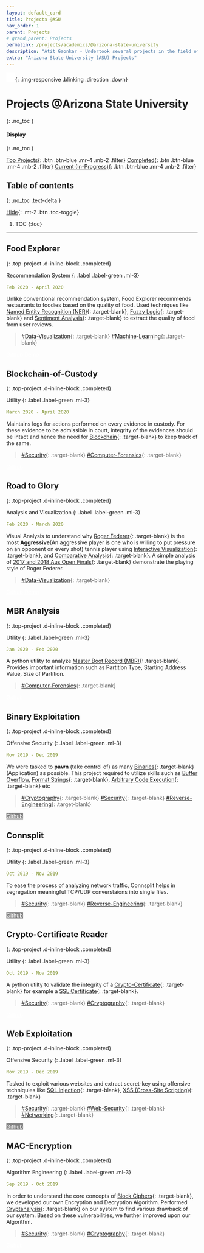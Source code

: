 ```yaml
---
layout: default_card
title: Projects @ASU
nav_order: 1
parent: Projects
# grand_parent: Projects
permalink: /projects/academics/@arizona-state-university
description: "Atit Gaonkar - Undertook several projects in the field of Software Security, Computer and Network Forensics, Data Visualization and Number Theory"
extra: "Arizona State University (ASU) Projects"
---
```


<style>
  .hidden{
    color: white;
    user-select: none;
  }
  .down {
  position: fixed;
  bottom: 20px;
  right: 30px;
  z-index: 99;
  font-size: 18px;
  border: none;
  outline: none;
  padding: 10px;
  border-radius: 25px;
  background-image: linear-gradient(#4593fb, #227efa);
  background-color: #227efa;
  opacity: 0.75;
}
.direction{
  opacity: 0.5;
}
.down:hover {
  animation: none;
  /* opacity: 0.75; */
  box-shadow:
  0 2.8px 2.2px rgba(0, 0, 0, 0.034),
  0 6.7px 5.3px rgba(0, 0, 0, 0.048),
  0 12.5px 10px rgba(0, 0, 0, 0.06),
  0 22.3px 17.9px rgba(0, 0, 0, 0.072),
  0 41.8px 33.4px rgba(0, 0, 0, 0.086),
  0 100px 80px rgba(0, 0, 0, 0.12);
}
.blinking {
  animation: blinkingText 1.0s infinite;
  cursor: pointer;
}
.no-blinking {
  animation: none;
  cursor: pointer;
}
@keyframes blinkingText {
  0% {
    opacity: 0.35;
  }
  25% {
    opacity: 0.5;
  }
  50% {
    opacity: 0.70;
  }
  75% {
    opacity: 0.5;
  }
  100% {
    opacity: 0.35;
  }
}
a img
{
  border: 0 none;
}
.image-link
{
  text-decoration: none;
}

.horizontal-rule{
    border-top: 1px solid #DDD;
}

.last-item{
  -webkit-mask-image: -webkit-gradient(linear, left top, left bottom, from(rgba(0,0,0,0.5)), to(rgba(0,0,0,0))) !important;
}

</style>


![Direction](../../assets/images/arrow-down.png){: .img-responsive .blinking .direction .down}


# Projects @Arizona State University
{: .no_toc }

#### Display
{: .no_toc }

[Top Projects](#filter){: .btn .btn-blue .mr-4 .mb-2 .filter} [Completed](#filter){: .btn .btn-blue .mr-4 .mb-2 .filter} [Current (In-Progress)](#filter){: .btn .btn-blue .mr-4 .mb-2 .filter}


## Table of contents
{: .no_toc .text-delta }

[Hide](#){: .mt-2 .btn .toc-toggle}

1. TOC
{:toc}

---



## Food Explorer
{: .top-project .d-inline-block .completed}

Recommendation System
{: .label .label-green .ml-3}

<!-- In-Progress
{: .label .label-yellow .ml-3} -->

```yaml
Feb 2020 - April 2020
```

Unlike conventional recommendation system, Food Explorer recommends restaurants to foodies based on the quality of food. Used techniques like [Named Entity Recognition (NER)](https://en.wikipedia.org/wiki/Named-entity_recognition){: .target-blank}, [Fuzzy Logic](https://en.wikipedia.org/wiki/Fuzzy_logic){: .target-blank} and [Sentiment Analysis](https://en.wikipedia.org/wiki/Sentiment_analysis){: .target-blank} to extract the quality of food from user reviews.

<!-- [![Food-Explorer][food-explorer-img]{: .img-responsive .noDecoration .logo .logo-link height="auto" width="150px"}][food-explorer-link]

[food-explorer-img]:  ../../assets/images/food-explorer.png
[food-explorer-link]:  https://asgaonkar.github.io/The-Hungry-Customer/ "Redirect to Food Explorer"  -->

> [#Data-Visualization](javascript:void(0)){: .target-blank} [#Machine-Learning](javascript:void(0)){: .target-blank}

<a href="https://github.com/asgaonkar/The-Hungry-Customer" class="btn btn-purple mr-2" target="blank" style="color:white">Github</a>
<a href="https://asgaonkar.github.io/The-Hungry-Customer/" class="btn btn-green mr-2" target="blank" style="color:white;">Demo</a>




## Blockchain-of-Custody 
{: .top-project .d-inline-block .completed}

Utility
{: .label .label-green .ml-3}

<!-- In-Progress
{: .label .label-yellow .ml-3} -->

```yaml
March 2020 - April 2020
```

Maintains logs for actions performed on every evidence in custody. For these evidence to be admissible in court, integrity of the evidences should be intact and hence the need for [Blockchain](https://en.wikipedia.org/wiki/Blockchain){: .target-blank} to keep track of the same.

> [#Security](javascript:void(0)){: .target-blank} [#Computer-Forensics](javascript:void(0)){: .target-blank}

<a href="https://github.com/asgaonkar/Blockchain-of-Custody" class="btn btn-purple mr-2" style="color:white">Github</a>
<!-- [Github](){: .btn .btn-purple .disabled} -->




## Road to Glory
{: .top-project .d-inline-block .completed}

Analysis and Visualization
{: .label .label-green .ml-3}

<!-- In-Progress
{: .label .label-yellow .ml-3} -->

```yaml
Feb 2020 - March 2020
```

Visual Analysis to understand why [Roger Federer](https://en.wikipedia.org/wiki/Roger_Federer){: .target-blank} is the most **Aggressive**(An aggressive player is one who is willing to put pressure on an opponent on every shot) tennis player using [Interactive Visualization](https://en.wikipedia.org/wiki/Interactive_visualization){: .target-blank}, and [Comparative Analysis](javascript:void(0)){: .target-blank}. A simple analysis of [2017 and 2018 Aus Open Finals](../../assets/images/Roger-Federer.jpg){: .target-blank} demonstrate the playing style of Roger Federer.

> [#Data-Visualization](javascript:void(0)){: .target-blank}

<a href="https://github.com/asgaonkar/Road-to-Glory" target='blank' class="btn btn-purple mr-2" style="color:white">Github</a>
<a href="https://asgaonkar.github.io/Road-to-Glory/" target='blank' class="btn btn-green" style="color:white;">Demo</a>


<!-- [Github](https://github.com/asgaonkar/Road-to-Glory){: .btn .btn-purple .mr-2} -->
<!-- [Demo](https://asgaonkar.github.io/Road-to-Glory/){: .btn .btn-green} -->


## MBR Analysis
{: .top-project .d-inline-block .completed}

Utility
{: .label .label-green .ml-3}

<!-- In-Progress
{: .label .label-yellow .ml-3} -->

```yaml
Jan 2020 - Feb 2020
```

A python utility to analyze [Master Boot Record (MBR)](https://en.wikipedia.org/wiki/Master_boot_record){: .target-blank}. Provides important information such as Partition Type, Starting Address Value, Size of Partition.

> [#Computer-Forensics](javascript:void(0)){: .target-blank}

<a href="https://github.com/asgaonkar/Read-MBR" class="btn btn-purple mr-2" style="color:white">Github</a>
<!-- [Github](https://github.com/asgaonkar/Read-MBR){: .btn .btn-purple } -->



## Binary Exploitation 
{: .top-project .d-inline-block .completed}

Offensive Security
{: .label .label-green .ml-3}

<!-- In-Progress
{: .label .label-yellow .ml-3} -->

```yaml
Nov 2019 - Dec 2019
```

We were tasked to **pawn** (take control of) as many [Binaries](https://en.wikipedia.org/wiki/Binary_file){: .target-blank} (Application) as possible. This project required to utilize skills such as [Buffer Overflow](https://owasp.org/www-community/vulnerabilities/Buffer_Overflow), [Format Strings](https://owasp.org/www-community/attacks/Format_string_attack){: .target-blank}, [Arbitrary Code Execution](https://owasp.org/www-community/attacks/Code_Injection){: .target-blank} etc

> [#Cryptography](javascript:void(0)){: .target-blank} [#Security](javascript:void(0)){: .target-blank} [#Reverse-Engineering](javascript:void(0)){: .target-blank}


<a href="javascript:void(0)" class="btn mr-2" style="color:white; background-color: gray; cursor: no-drop !important" disabled>Github</a>
<!-- [Github](https://github.com/asgaonkar/MAC-Encryption){: .btn .btn-purple } -->


## Connsplit 
{: .top-project .d-inline-block .completed}

Utility
{: .label .label-green .ml-3}

<!-- In-Progress
{: .label .label-yellow .ml-3} -->

```yaml
Oct 2019 - Nov 2019
```

To ease the process of analyzing network traffic, Connsplit helps in segregation meaningful TCP/UDP converstaions into single files.

> [#Security](javascript:void(0)){: .target-blank} [#Reverse-Engineering](javascript:void(0)){: .target-blank}


<a href="javascript:void(0)" class="btn mr-2" style="color:white; background-color: gray; cursor: no-drop !important" disabled>Github</a>
<!-- [Github](https://github.com/asgaonkar/MAC-Encryption){: .btn .btn-purple } -->



## Crypto-Certificate Reader
{: .top-project .d-inline-block .completed}

Utility
{: .label .label-green .ml-3}

<!-- In-Progress
{: .label .label-yellow .ml-3} -->

```yaml
Oct 2019 - Nov 2019
```

A python utilty to validate the integrity of a [Crypto-Certificate](https://en.wikipedia.org/wiki/Public_key_certificate){: .target-blank} for example a [SSL Certificate](https://en.wikipedia.org/wiki/Transport_Layer_Security){: .target-blank}.

> [#Security](javascript:void(0)){: .target-blank} [#Cryptography](javascript:void(0)){: .target-blank}

<a href="https://github.com/asgaonkar/Crypto-Certificate-Reader" class="btn btn-purple mr-2" style="color:white">Github</a>
<!-- [Github](https://github.com/asgaonkar/Crypto-Certificate-Reader){: .btn .btn-purple } -->



## Web Exploitation
{: .top-project .d-inline-block .completed}

Offensive Security
{: .label .label-green .ml-3}

<!-- In-Progress
{: .label .label-yellow .ml-3} -->

```yaml
Nov 2019 - Dec 2019
```

Tasked to exploit various websites and extract secret-key using offensive techniquies like [SQL Injection](https://owasp.org/www-community/attacks/SQL_Injection){: .target-blank}, [XSS (Cross-Site Scripting)](https://owasp.org/www-community/attacks/xss/){: .target-blank}

> [#Security](javascript:void(0)){: .target-blank} [#Web-Security](javascript:void(0)){: .target-blank} [#Networking](javascript:void(0)){: .target-blank}

<a href="javascript:void(0)" class="btn mr-2" style="color:white; background-color: gray; cursor: no-drop !important" disabled>Github</a>
<!-- [Github](https://github.com/asgaonkar/MAC-Encryption){: .btn .btn-purple } -->


## MAC-Encryption
{: .top-project .d-inline-block .completed}

Algorithm Engineering
{: .label .label-green .ml-3}

<!-- In-Progress
{: .label .label-yellow .ml-3} -->

```yaml
Sep 2019 - Oct 2019
```

In order to understand the core concepts of [Block Ciphers](https://en.wikipedia.org/wiki/Block_cipher){: .target-blank}, we developed our own Encryption and Decryption Algorithm. Performed [Cryptanalysis](https://en.wikipedia.org/wiki/Cryptanalysis){: .target-blank} on our system to find various drawback of our system. Based on these vulnerabilities, we further improved upon our Algorithm.

> [#Security](javascript:void(0)){: .target-blank} [#Cryptography](javascript:void(0)){: .target-blank}

<a href="https://github.com/asgaonkar/MAC-Encryption" class="btn btn-purple mr-2" style="color:white">Github</a>
<!-- [Github](https://github.com/asgaonkar/MAC-Encryption){: .btn .btn-purple } -->



<script src="https://code.jquery.com/jquery-3.4.1.slim.min.js" integrity="sha384-J6qa4849blE2+poT4WnyKhv5vZF5SrPo0iEjwBvKU7imGFAV0wwj1yYfoRSJoZ+n" crossorigin="anonymous"></script>
<script src="https://cdn.jsdelivr.net/npm/popper.js@1.16.0/dist/umd/popper.min.js" integrity="sha384-Q6E9RHvbIyZFJoft+2mJbHaEWldlvI9IOYy5n3zV9zzTtmI3UksdQRVvoxMfooAo" crossorigin="anonymous"></script>
<script src="https://stackpath.bootstrapcdn.com/bootstrap/4.4.1/js/bootstrap.min.js" integrity="sha384-wfSDF2E50Y2D1uUdj0O3uMBJnjuUD4Ih7YwaYd1iqfktj0Uod8GCExl3Og8ifwB6" crossorigin="anonymous"></script>
<script src="https://unpkg.com/aos@next/dist/aos.js"></script>
<script>
  function moveDown()
  {
    document.getElementsByClassName('main-content-wrap')[0].scrollTop = $("#display").position().top;
    console.log($("#display").position().top);
    $(window).scrollTop($("#display").position().top);
  }
  function direction_movement()
  {
    if(document.getElementsByClassName('direction')[0].getAttribute("src").split('-')[1].split('.')[0] == "down")
      {
        moveDown();
      }
      else{
        document.getElementsByClassName('main-content-wrap')[0].scrollTop = 0;
        $(window).scrollTop(0);
      }
  }
  try {
    AOS.init();
    $(window).on('load', function() {
      document.getElementsByClassName('filter')[0].click();
      for(var i=0;i<document.getElementsByClassName('bootstrap-iso').length;i++)
      {
          document.getElementsByClassName('tags')[i].setAttribute("id", document.getElementsByClassName('bootstrap-iso')[i].getElementsByTagName('h2')[0].getAttribute('id'))
      }
      AOS.refresh();
      var $animation_elements = $('.bootstrap-iso');
      var $window = $(window);
      var window_height = $window.height();
      var window_top_position = $window.scrollTop();
      var window_bottom_position = (window_top_position + window_height);
      $('a > img').parent().addClass("image-link");
      $('img.logo-link').parent().attr('target','_');
      document.getElementsByClassName('direction')[0].parentNode.setAttribute('onclick','direction_movement()');
      document.getElementsByClassName('direction')[0].setAttribute('onclick','direction_movement()');
      $('.direction').on('click', function() {
        direction_movement()
        });
      document.addEventListener('click', function (event) {
          if ($(event.target).hasClass('direction'))
          {
            console.log('Clicked');
            direction_movement()
          }
      }, true /*Capture event*/);
      $('.target-blank').attr('target','_');
      $('pre').addClass("mb-0");
      $('p > a.no-mb').parent().addClass("mb-0");
      $('a > img').parent().addClass("image-link");
      $('img.logo-link').parent().attr('target','_');
      $('.main-content-wrap').on('scroll', function() {
          console.log("triggered");
          if(document.getElementsByClassName('direction')[0].getAttribute("src").split('-')[1].split('.')[0] == "up")
          {
            document.getElementsByClassName('direction')[0].classList.remove("blinking");
            document.getElementsByClassName('direction')[0].classList.add("no-blinking");
          }
          if ($('.main-content-wrap').scrollTop() >= $("#display").position().top) {
            document.getElementsByClassName('direction')[0].setAttribute("src","../../assets/images/arrow-up.png");
          }
          else
          {
            document.getElementsByClassName('direction')[0].setAttribute("src","../../assets/images/arrow-down.png");
          }
          $.each($animation_elements, function() {
                var $element = $(this);
                var element_height = $element.outerHeight();
                var element_top_position = $element.offset().top;
                var element_bottom_position = (element_top_position + element_height);
                if ((element_bottom_position >= window_top_position) && (element_top_position <= window_bottom_position)) {
                    $element.addClass('aos-animate');
                } else {
                    $element.removeClass('aos-animate');
                }
            });
          });
    });
    $(window).on('scroll', function() {
      if(document.getElementsByClassName('direction')[0].getAttribute("src").split('-')[1].split('.')[0] == "up")
      {
        document.getElementsByClassName('direction')[0].classList.remove("blinking");
        document.getElementsByClassName('direction')[0].classList.add("no-blinking");
      }
      if ($(window).scrollTop() >= $("#display").position().top) {
        document.getElementsByClassName('direction')[0].setAttribute("src","../../assets/images/arrow-up.png");
      }
      else
      {
        document.getElementsByClassName('direction')[0].setAttribute("src","../../assets/images/arrow-down.png");
      } 
      var $animation_elements = $('.bootstrap-iso');
      var $window = $(window);
      var window_height = $window.height();
      var window_top_position = $window.scrollTop();
      var window_bottom_position = (window_top_position + window_height);
      $.each($animation_elements, function() {
          var $element = $(this);
          var element_height = $element.outerHeight();
          var element_top_position = $element.offset().top;
          var element_bottom_position = (element_top_position + element_height);
          if ((element_bottom_position >= window_top_position) && (element_top_position <= window_bottom_position)) {
              $element.addClass('aos-animate');
          } else {
              $element.removeClass('aos-animate');
          }
      });
    });
    $('.toc-toggle').on('click', function () {
      var toc = document.getElementById('markdown-toc');
      if($(this)[0].innerHTML=="Hide")
      {
        $(this)[0].innerHTML="Show";
        toc.style.display = "none";
      }
      else
      {
        $(this)[0].innerHTML="Hide";
        toc.style.display = "block";
      }
      $('.main-content-wrap')[0].scrollTop += 1;
      $('.main-content-wrap')[0].scrollTop -= 1;
    });
    $('a.filter').on('click', function () {  
      document.getElementsByClassName('direction')[0].classList.remove("no-blinking");
      document.getElementsByClassName('direction')[0].classList.add("blinking");
      var action = $(this)[0];
      for(var i=0;i<$('.filter').length;i++)
      {
        $('.filter')[i].classList.add('btn-blue');
      }
      if($('.toc-toggle')[0].innerHTML=="Hide" && action.innerHTML != "All")
      {
        $('.toc-toggle')[0].click();
      }
      action.classList.remove('btn-blue');
      var class_name; 
      if(action.innerHTML=="Completed")
      {
        class_name = "completed";
      }
      else if(action.innerHTML=="Top Projects")
      {
        class_name = "top-project";
      }      
      else
      {
        class_name = "in-progress";
      }
      for(var i=0;i<$('.tags').length;i++)
      {
        $('.tags')[i].style.display = "none";
      }
      var class_object = document.getElementsByClassName(class_name);
      for(var i=0;i<class_object.length;i++)
      {
        class_object[i].parentNode.parentNode.parentNode.style.display = "block";
      }
      $('.main-content-wrap')[0].scrollTop += 1;
      $('.main-content-wrap')[0].scrollTop -= 1;
    });
}
catch(error) {
  setTimeout(function(){ location.reload(); }, 2000);
}
</script>